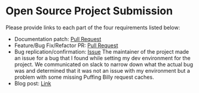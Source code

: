 # Open Source Project Submission

Please provide links to each part of the four requirements listed below:

* Documentation patch:
[Pull Request](https://github.com/AgileVentures/WebsiteOne/pull/1759)
* Feature/Bug Fix/Refactor PR:
[Pull Request](https://github.com/AgileVentures/WebsiteOne/pull/1758)
* Bug replication/confirmation:
[Issue](https://github.com/AgileVentures/WebsiteOne/issues/1754)
The maintainer of the project made an issue for a bug that I found while setting my dev environment for the project. We communicated on slack to narrow down what the actual bug was and determined that it was not an issue with my environment but a problem with some missing Puffing Billy request caches.
* Blog post: 
[Link](https://gist.github.com/NicholasJacques/2a19e65b215a4848230da027cfe9becd)

